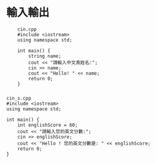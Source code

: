 # 輸入輸出
```
	cin.cpp
	#include <iostream>
	using namespace std;
	
	int main() {
		string name;
		cout << "請輸入中文真姓名:";
		cin >> name;
		cout << "Hello! " << name;
		return 0;
	}
```


### 
	
	cin_s.cpp
	#include <iostream>
	using namespace std;
	
	int main() {
		int englishScore = 60;
		cout << "請輸入您的英文分數:";
		cin >> englishScore;
		cout << "Hello ! 您的英文分數是: " << englishScore;
		return 0;
	}

